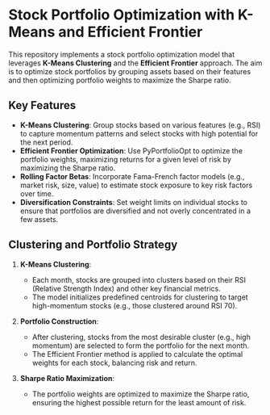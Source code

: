 # Stock Portfolio Optimization with K-Means and Efficient Frontier

This repository implements a stock portfolio optimization model that leverages **K-Means Clustering** and the **Efficient Frontier** approach. The aim is to optimize stock portfolios by grouping assets based on their features and then optimizing portfolio weights to maximize the Sharpe ratio.

## Key Features
- **K-Means Clustering**: Group stocks based on various features (e.g., RSI) to capture momentum patterns and select stocks with high potential for the next period.
- **Efficient Frontier Optimization**: Use PyPortfolioOpt to optimize the portfolio weights, maximizing returns for a given level of risk by maximizing the Sharpe ratio.
- **Rolling Factor Betas**: Incorporate Fama-French factor models (e.g., market risk, size, value) to estimate stock exposure to key risk factors over time.
- **Diversification Constraints**: Set weight limits on individual stocks to ensure that portfolios are diversified and not overly concentrated in a few assets.

## Clustering and Portfolio Strategy
1. **K-Means Clustering**: 
    - Each month, stocks are grouped into clusters based on their RSI (Relative Strength Index) and other key financial metrics.
    - The model initializes predefined centroids for clustering to target high-momentum stocks (e.g., those clustered around RSI 70).
  
2. **Portfolio Construction**:
    - After clustering, stocks from the most desirable cluster (e.g., high momentum) are selected to form the portfolio for the next month.
    - The Efficient Frontier method is applied to calculate the optimal weights for each stock, balancing risk and return.

3. **Sharpe Ratio Maximization**:
    - The portfolio weights are optimized to maximize the Sharpe ratio, ensuring the highest possible return for the least amount of risk.

